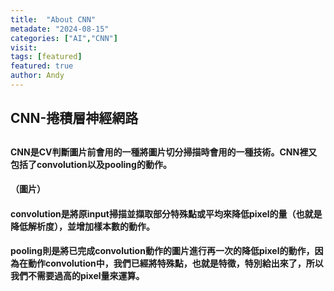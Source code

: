 ```yaml
---
title:  "About CNN"
metadate: "2024-08-15"
categories: ["AI","CNN"]
visit:
tags: [featured]
featured: true
author: Andy
---
```



## CNN-捲積層神經網路
## 
#### CNN是CV判斷圖片前會用的一種將圖片切分掃描時會用的一種技術。CNN裡又包括了convolution以及pooling的動作。
#### （圖片）
#### convolution是將原input掃描並擷取部分特殊點或平均來降低pixel的量（也就是降低解析度），並增加樣本數的動作。
#### pooling則是將已完成convolution動作的圖片進行再一次的降低pixel的動作，因為在動作convolution中，我們已經將特殊點，也就是特徵，特別給出來了，所以我們不需要過高的pixel量來運算。